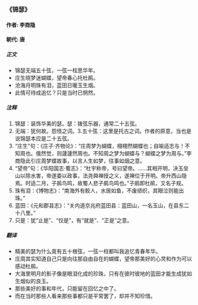 ### 《锦瑟》

#### 作者: 李商隐 

#### 朝代: 唐

##### **正文**

- 锦瑟无端五十弦，一弦一柱思华年。
- 庄生晓梦迷蝴蝶，望帝春心托杜鹃。
- 沧海月明珠有泪，蓝田日暖玉生烟。
- 此情可待成追忆？只是当时已惘然。

##### **注释**

1. 锦瑟：装饰华美的瑟。瑟：拨弦乐器，通常二十五弦。
2. 无端：犹何故。怨怪之词。3.五十弦：这里是托古之词。作者的原意，当也是说锦瑟本应是二十五弦。
4. “庄生”句：《庄子·齐物论》：“庄周梦为蝴蝶，栩栩然蝴蝶也；自喻适志与！不知周也。俄然觉，则蘧蘧然周也。不知周之梦为蝴蝶与？蝴蝶之梦为周与。”李商隐此引庄周梦蝶故事，以言人生如梦，往事如烟之意。
5. “望帝”句：《华阳国志·蜀志》：“杜宇称帝，号曰望帝。……其相开明，决玉垒山以除水害，帝遂委以政事，法尧舜禅授之义，遂禅位于开明。帝升西山隐焉。时适二月，子鹃鸟鸣，故蜀人悲子鹃鸟鸣也。”子鹃即杜鹃，又名子规。
6. 珠有泪：《博物志》：“南海外有鲛人，水居如鱼，不废绩织，其眼泣则能出珠。”
7. 蓝田：《元和郡县志》：“关内道京兆府蓝田县：蓝田山，一名玉山，在县东二十八里。”
8. 只是：犹“止是”、“仅是”，有“就是”、“正是”之意。

##### **翻译**

- 精美的瑟为什么竟有五十根弦，一弦一柱都叫我追忆青春年华。
- 庄周其实知道自己只是向往那自由自在的蝴蝶，望帝那美好的心灵和作为可以感动杜鹃。
- 大海里明月的影子像是眼泪化成的珍珠，只有在彼时彼地的蓝田才能生成犹如生烟似的良玉。
- 那些美好的事和年代，只能留在回忆之中了。
- 而在当时那些人看来那些事都只是平常罢了，却并不知珍惜。